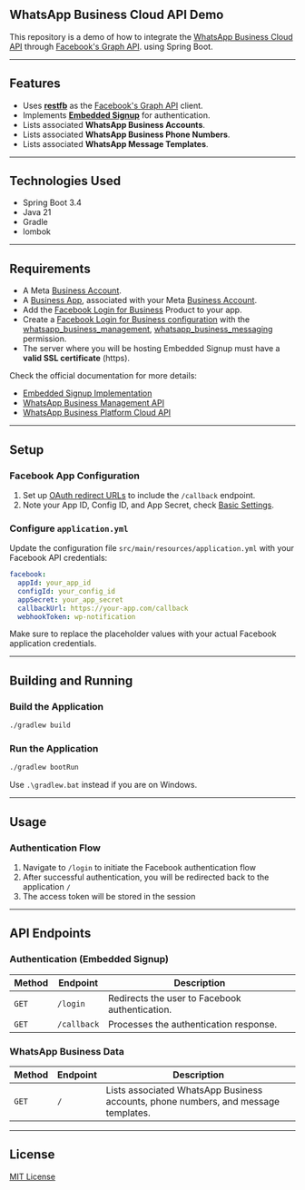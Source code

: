 ## WhatsApp Business Cloud API Demo

This repository is a demo of how to integrate
the [WhatsApp Business Cloud API](https://developers.facebook.com/docs/whatsapp/cloud-api)
through [Facebook's Graph API](https://developers.facebook.com/docs/graph-api/).
using Spring Boot.

---

## Features

- Uses [**restfb**](https://github.com/restfb/restfb) as
  the [Facebook's Graph API](https://developers.facebook.com/docs/graph-api/) client.
- Implements [**Embedded Signup**](https://developers.facebook.com/docs/whatsapp/embedded-signup) for authentication.
- Lists associated **WhatsApp Business Accounts**.
- Lists associated **WhatsApp Business Phone Numbers**.
- Lists associated **WhatsApp Message Templates**.

---

## Technologies Used

- Spring Boot 3.4
- Java 21
- Gradle
- lombok

---

## Requirements

- A Meta [Business Account](https://business.facebook.com/).
- A [Business App](https://developers.facebook.com/docs/development/create-an-app/app-dashboard/app-types#business),
  associated with your Meta [Business Account](https://business.facebook.com/).
- Add the [Facebook Login for Business](https://developers.facebook.com/docs/facebook-login/facebook-login-for-business)
  Product to your app.
- Create
  a [Facebook Login for Business configuration](https://developers.facebook.com/docs/facebook-login/facebook-login-for-business/#create-a-configuration)
  with the [whatsapp_business_management](https://developers.facebook.com/docs/permissions#w),
  [whatsapp_business_messaging](https://developers.facebook.com/docs/permissions#w)
  permission.
- The server where you will be hosting Embedded Signup must have a **valid SSL certificate** (https).

Check the official documentation for more details:

- [Embedded Signup Implementation](https://developers.facebook.com/docs/whatsapp/embedded-signup/implementation)
- [WhatsApp Business Management API](https://developers.facebook.com/docs/whatsapp/business-management-api/get-started)
- [WhatsApp Business Platform Cloud API](https://developers.facebook.com/docs/whatsapp/cloud-api/overview)

---

## Setup

### Facebook App Configuration

1. Set
   up [OAuth redirect URLs](https://developers.facebook.com/docs/whatsapp/embedded-signup/implementation#step-1--add-allowed-domains)
   to include the `/callback` endpoint.
2. Note your App ID, Config ID, and App Secret,
   check [Basic Settings](https://developers.facebook.com/docs/development/create-an-app/app-dashboard/basic-settings/).

### Configure `application.yml`

Update the configuration file `src/main/resources/application.yml` with your Facebook API credentials:

```yaml
facebook:
  appId: your_app_id
  configId: your_config_id
  appSecret: your_app_secret
  callbackUrl: https://your-app.com/callback
  webhookToken: wp-notification
```

Make sure to replace the placeholder values with your actual Facebook application credentials.

---

## Building and Running

### Build the Application

```bash
./gradlew build
```

### Run the Application

```bash
./gradlew bootRun
```

Use `.\gradlew.bat` instead if you are on Windows.

---

## Usage

### Authentication Flow

1. Navigate to `/login` to initiate the Facebook authentication flow
2. After successful authentication, you will be redirected back to the application `/`
3. The access token will be stored in the session

---

## API Endpoints

### Authentication (Embedded Signup)

| Method | Endpoint    | Description                                    |
|--------|-------------|------------------------------------------------|
| `GET`  | `/login`    | Redirects the user to Facebook authentication. |
| `GET`  | `/callback` | Processes the authentication response.         |

### WhatsApp Business Data

| Method | Endpoint | Description                                                                        |
|--------|----------|------------------------------------------------------------------------------------|
| `GET`  | `/`      | Lists associated WhatsApp Business accounts, phone numbers, and message templates. |

---

## License

[MIT License](LICENSE)
